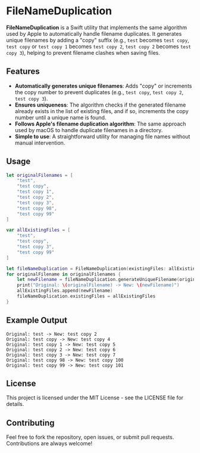 # FileNameDuplication

**FileNameDuplication** is a Swift utility that implements the same algorithm used by Apple to automatically handle filename duplicates. It generates unique filenames by adding a "copy" suffix (e.g., `test` becomes `test copy`, `test copy` or `test copy 1` becomes `test copy 2`, `test copy 2` becomes `test copy 3`), helping to prevent filename clashes when saving files.

## Features

- **Automatically generates unique filenames**: Adds "copy" or increments the copy number to prevent duplicates (e.g., `test copy`, `test copy 2`, `test copy 3`).
- **Ensures uniqueness**: The algorithm checks if the generated filename already exists in the list of existing files, and if so, increments the copy number until a unique name is found.
- **Follows Apple's filename duplication algorithm**: The same approach used by macOS to handle duplicate filenames in a directory.
- **Simple to use**: A straightforward utility for managing file names without manual intervention.

## Usage

```swift
let originalFilenames = [
    "test",
    "test copy",
    "test copy 1",
    "test copy 2",
    "test copy 3",
    "test copy 98",
    "test copy 99"
]

var allExistingFiles = [
    "test",
    "test copy",
    "test copy 3",
    "test copy 99"
]

let fileNameDuplication = FileNameDuplication(existingFiles: allExistingFiles)
for originalFilename in originalFilenames {
    let newFilename = fileNameDuplication.generateUniqueFilename(originalName: originalFilename)
    print("Original: \(originalFilename) -> New: \(newFilename)")
    allExistingFiles.append(newFilename)
    fileNameDuplication.existingFiles = allExistingFiles
}
```

## Example Output
```
Original: test -> New: test copy 2
Original: test copy -> New: test copy 4
Original: test copy 1 -> New: test copy 5
Original: test copy 2 -> New: test copy 6
Original: test copy 3 -> New: test copy 7
Original: test copy 98 -> New: test copy 100
Original: test copy 99 -> New: test copy 101
```
## License

This project is licensed under the MIT License - see the LICENSE file for details.

## Contributing

Feel free to fork the repository, open issues, or submit pull requests. Contributions are always welcome!
